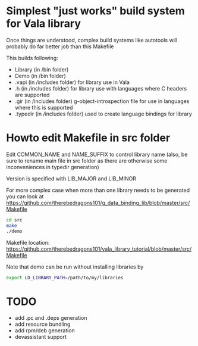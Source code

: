 # Simplest "just works" build system for Vala library

Once things are understood, complex build systems like autotools will probably do
far better job than this Makefile

This builds following:
- Library (in /bin folder)
- Demo (in /bin folder)
- .vapi (in /includes folder) for library use in Vala 
- .h (in /includes folder) for library use with languages where C headers are supported
- .gir (in /includes folder) g-object-introspection file for use in languages where this is supported
- .typedir (in /includes folder) used to create language bindings for library

# Howto edit Makefile in src folder

Edit COMMON_NAME and NAME_SUFFIX to control library name (also, be sure to rename 
main file in src folder as there are otherwise some inconveniences in typedir 
generation)

Version is specified with LIB_MAJOR and LIB_MINOR

For more complex case when more than one library needs to be generated you can look
at https://github.com/therebedragons101/g_data_binding_lib/blob/master/src/Makefile

```bash
cd src
make
./demo
```

Makefile location:
https://github.com/therebedragons101/vala_library_tutorial/blob/master/src/Makefile

Note that demo can be run without installing libraries by 
```bash
export LD_LIBRARY_PATH=/path/to/my/libraries
```


# TODO

- add .pc and .deps generation
- add resource bundling
- add rpm/deb generation
- devassistant support